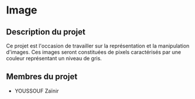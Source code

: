 # Image

## Description du projet 

Ce projet est l'occasion de travailler sur la représentation et la manipulation d'images. Ces images seront constituées de pixels caractérisés par une couleur représentant un niveau de gris.

## Membres du projet

- YOUSSOUF Zaïnir

